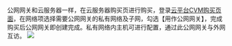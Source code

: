 公网网关和云服务器一样，在云服务器购买页进行购买，登录[云平台CVM购买页面](http://manage.qcloud.com/shoppingcart/shop.php?tab=cvm)，在网络项选择需要公网网关的私有网络及子网，勾选【用作公网网关】，完成购买后公网网关即创建完成。私有网络内主机可进行配置，通过此公网网关与外网互访。
![](http://imgcache.tce.fsphere.cn/image/mccdn.qcloud.com/img568e273bc4959.png)